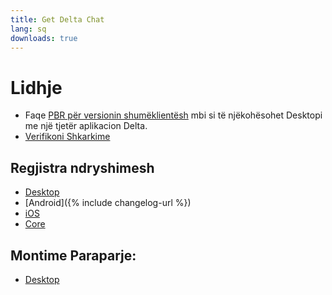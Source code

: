 ```yaml
---
title: Get Delta Chat
lang: sq
downloads: true
---
```




<!-- GENERATED FILE -- DO NOT EDIT -->



# Lidhje

* Faqe [PBR për versionin shumëklientësh](help#multiclient) mbi si të njëkohësohet Desktopi me një tjetër aplikacion Delta. 
* [Verifikoni Shkarkime](verify_downloads.html)

## Regjistra ndryshimesh

* [Desktop](https://github.com/deltachat/deltachat-desktop/blob/master/CHANGELOG.md)
* [Android]({% include changelog-url %})
* [iOS](https://github.com/deltachat/deltachat-ios/blob/master/CHANGELOG.md)
* [Core](https://github.com/deltachat/deltachat-core-rust/blob/master/CHANGELOG.md)

## Montime Paraparje:
* [Desktop](https://download.delta.chat/desktop/preview/)
